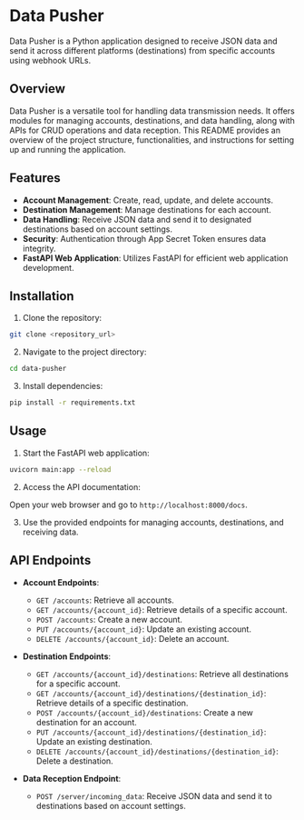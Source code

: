 # Data Pusher

Data Pusher is a Python application designed to receive JSON data and send it across different platforms (destinations) from specific accounts using webhook URLs.

## Overview

Data Pusher is a versatile tool for handling data transmission needs. It offers modules for managing accounts, destinations, and data handling, along with APIs for CRUD operations and data reception. This README provides an overview of the project structure, functionalities, and instructions for setting up and running the application.

## Features

- **Account Management**: Create, read, update, and delete accounts.
- **Destination Management**: Manage destinations for each account.
- **Data Handling**: Receive JSON data and send it to designated destinations based on account settings.
- **Security**: Authentication through App Secret Token ensures data integrity.
- **FastAPI Web Application**: Utilizes FastAPI for efficient web application development.

## Installation

1. Clone the repository:

```bash
git clone <repository_url>
```

2. Navigate to the project directory:

```bash
cd data-pusher
```

3. Install dependencies:

```bash
pip install -r requirements.txt
```

## Usage

1. Start the FastAPI web application:

```bash
uvicorn main:app --reload
```

2. Access the API documentation:

Open your web browser and go to `http://localhost:8000/docs`.

3. Use the provided endpoints for managing accounts, destinations, and receiving data.

## API Endpoints

- **Account Endpoints**:

  - `GET /accounts`: Retrieve all accounts.
  - `GET /accounts/{account_id}`: Retrieve details of a specific account.
  - `POST /accounts`: Create a new account.
  - `PUT /accounts/{account_id}`: Update an existing account.
  - `DELETE /accounts/{account_id}`: Delete an account.

- **Destination Endpoints**:

  - `GET /accounts/{account_id}/destinations`: Retrieve all destinations for a specific account.
  - `GET /accounts/{account_id}/destinations/{destination_id}`: Retrieve details of a specific destination.
  - `POST /accounts/{account_id}/destinations`: Create a new destination for an account.
  - `PUT /accounts/{account_id}/destinations/{destination_id}`: Update an existing destination.
  - `DELETE /accounts/{account_id}/destinations/{destination_id}`: Delete a destination.

- **Data Reception Endpoint**:
  - `POST /server/incoming_data`: Receive JSON data and send it to destinations based on account settings.
